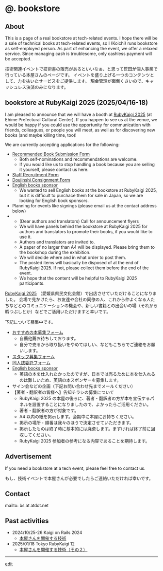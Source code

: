 # @. bookstore

## About

This is a page of a real bookstore at tech-related events. I hope there will be a sale of technical books at tech-related events, so I (Koichi) runs bookstore as self-employed person.
As part of enhancing the event, we offer a relaxed service.
Since managing cash is troublesome, only cashless payment will be accepted.

技術関連イベントで技術書の販売があるといいなぁ、と思って笹田が個人事業で行っている本屋さんのページです。
イベントを盛り上げる一つのコンテンツとして、力を抜いたサービスをご提供します。
現金管理が面倒くさいので、キャッシュレス決済のみになります。

## bookstore at RubyKaigi 2025 (2025/04/16-18)

I am pleased to announce that we will have a booth at [RubyKaigi 2025](https://rubykaigi.org/2025/) (at Ehime Prefectural Cultural Center). If you happen to see us at the venue, we would be happy if you could use the opportunity for communication with friends, colleagues, or people you will meet, as well as for discovering new books (and maybe killing time, too)!

We are currently accepting applications for the following:

* [Recommended Book Submission Form](https://forms.gle/zoywpf8nT3aFZg6h7)
  * Both self-nominations and recommendations are welcome.
  * If you would like us to stop handling a book because you are selling it yourself, please contact us here.
* [Staff Recruitment Form](https://forms.gle/NUXR64owierd3jrg8)
* [Doujinshi Consignment Form](https://forms.gle/f6BUWKFCvoqQnLvX9)
* [English books sponsor](https://docs.google.com/spreadsheets/d/1Ya9AvQoWCh_u64AQ_bFz_PjUK96xgljJAFhBXuIDgWQ/edit?usp=sharing)
  * We wanted to sell English books at the bookstore at RubyKaigi 2025, but it is difficult to purchace them for sale in Japan, so we are looking for English book sponsors.
* Planning for events like signings (please email us at the contact address below)
* * (Dear authors and translators) Call for announcement flyers 
  * We will have panels behind the bookstore at RubyKaigi 2025 for authors and translators to promote their books, if you would like to use it.
  * Authors and translators are invited to.
  * A paper of no larger than A4 will be displayed. Please bring them to the bookshop during the exhibition.
  * We will decide where and in what order to post them.
  * The posted items will basically be disposed of at the end of RubyKaigi 2025. If not, please collect them before the end of the event.
  * We hope that the content will be helpful to RubyKaigi 2025 participants.

[RubyKaigi 2025](https://rubykaigi.org/2025/) （愛媛県県民文化会館）で出店させていただけることになりました。
会場で見かけたら、お友達や会社の同僚の人、これから仲よくなる人たちなどとのコミュニケーションの機会や、新しい書籍との出会いの場（それから暇つぶしとか）などでご活用いただけますと幸いです。

下記について募集中です。

* [おすすめの本募集フォーム](https://forms.gle/zoywpf8nT3aFZg6h7)
  * 自薦他薦お待ちしております。
  * 自分で売るから取り扱いをやめてほしい、などもこちらでご連絡をお願いします。
* [スタッフ募集フォーム](https://forms.gle/NUXR64owierd3jrg8)
* [同人誌委託フォーム](https://forms.gle/f6BUWKFCvoqQnLvX9)
* [English books sponsor](https://docs.google.com/spreadsheets/d/1Ya9AvQoWCh_u64AQ_bFz_PjUK96xgljJAFhBXuIDgWQ/edit?usp=sharing)
  * 英語の本を仕入れたかったのですが、日本では売るために本を仕入れるのは難しいため、英語の本スポンサーを募集します。
* サイン会などの企画（下記お問い合わせ先までメールください）
* 【著者・翻訳者の皆様へ】告知チラシの募集について
  * RubyKaigi 2025 の本屋の後ろに、著者・翻訳者の方が本を宣伝するパネルを設置することになりましたので、よかったらご活用ください。
  * 著者・翻訳者の方が対象です。
  * A4 以内の紙を掲示します。会期中に本屋にお持ちください。
  * 掲示の場所・順番は我々のほうで決定させていただきます。
  * 掲示したものは終了時に基本的には廃棄します。まずければ終了前に回収してください。
  * RubyKaigi 2025 参加者の参考になる内容であることを期待します。


## Advertisement

If you need a bookstore at a tech event, please feel free to contact us.

もし、技術イベントで本屋さんが必要でしたらご連絡いただければ幸いです。

## Contact

mailto: bs at atdot.net

## Past activities

- 2024/10/25-26 Kaigi on Rails 2024
  - [本屋さんを開催する技術](https://zenn.dev/ko1/articles/bf47077f40d793)
- 2025/01/18 Tokyo RubyKaigi 12
  - [本屋さんを開催する技術（その２）](https://zenn.dev/ko1/articles/abd2346d4ce004)

----

[edit](https://github.com/ko1/bs/edit/master/index.md)
